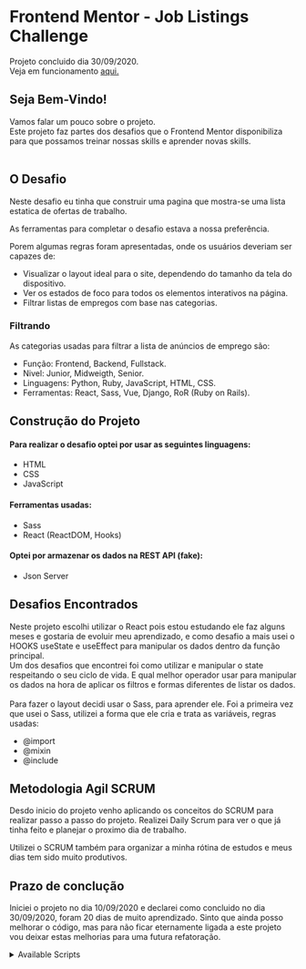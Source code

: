 # Frontend Mentor - Job Listings Challenge

Projeto concluido dia 30/09/2020. <br />
Veja em funcionamento <a href='https://static-job-listings-pi.vercel.app/' >aqui.</a>

## Seja Bem-Vindo!

Vamos falar um pouco sobre o projeto. <br />
Este projeto faz partes dos desafios que o Frontend Mentor disponibiliza para que possamos treinar nossas skills e aprender novas skills. <br />
<br />

## O Desafio

Neste desafio eu tinha que construir uma pagina que mostra-se uma lista estatica de ofertas de trabalho. <br />

As ferramentas para completar o desafio estava a nossa preferência. <br />

Porem algumas regras foram apresentadas, onde os usuários deveriam ser capazes de:<br />

- Visualizar o layout ideal para o site, dependendo do tamanho da tela do dispositivo.
- Ver os estados de foco para todos os elementos interativos na página.
- Filtrar listas de empregos com base nas categorias.

### Filtrando

As categorias usadas para filtrar a lista de anúncios de emprego são:

- Função: Frontend, Backend, Fullstack.
- Nivel: Junior, Midweigth, Senior.
- Linguagens: Python, Ruby, JavaScript, HTML, CSS.
- Ferramentas: React, Sass, Vue, Django, RoR (Ruby on Rails).

## Construção do Projeto

#### Para realizar o desafio optei por usar as seguintes linguagens: <br/>

- HTML
- CSS
- JavaScript

#### Ferramentas usadas: <br />

- Sass
- React (ReactDOM, Hooks)

#### Optei por armazenar os dados na REST API (fake): <br />

- Json Server <br />

## Desafios Encontrados

Neste projeto escolhi utilizar o React pois estou estudando ele faz alguns meses e gostaria de evoluir meu aprendizado, e como desafio a mais usei o HOOKS useState e useEffect para manipular os dados dentro da função principal. <br />
Um dos desafios que encontrei foi como utilizar e manipular o state respeitando o seu ciclo de vida. E qual melhor operador usar para manipular os dados na hora de aplicar os filtros e formas diferentes de listar os dados.<br />
<br />
Para fazer o layout decidi usar o Sass, para aprender ele. Foi a primeira vez que usei o Sass, utilizei a forma que ele cria e trata as variáveis, regras usadas: <br />

- @import
- @mixin
- @include

## Metodologia Agil SCRUM

Desdo inicio do projeto venho aplicando os conceitos do SCRUM para realizar passo a passo do projeto. Realizei Daily Scrum para ver o que já tinha feito e planejar o proximo dia de trabalho. <br />

Utilizei o SCRUM também para organizar a minha rótina de estudos e meus dias tem sido muito produtivos. <br />

## Prazo de conclução

Iniciei o projeto no dia 10/09/2020 e declarei como concluido no dia 30/09/2020, foram 20 dias de muito aprendizado. Sinto que ainda posso melhorar o código, mas para não ficar eternamente ligada a este projeto vou deixar estas melhorias para uma futura refatoração.

<details>
<summary>Available Scripts</summary>
This project was bootstrapped with [Create React App](https://github.com/facebook/create-react-app).

In the project directory, you can run:

### `npm start`

Runs the app in the development mode.<br />
Open [http://localhost:3000](http://localhost:3000) to view it in the browser.

The page will reload if you make edits.<br />
You will also see any lint errors in the console.

### `npm test`

Launches the test runner in the interactive watch mode.<br />
See the section about [running tests](https://facebook.github.io/create-react-app/docs/running-tests) for more information.

### `npm run build`

Builds the app for production to the `build` folder.<br />
It correctly bundles React in production mode and optimizes the build for the best performance.

The build is minified and the filenames include the hashes.<br />
Your app is ready to be deployed!

See the section about [deployment](https://facebook.github.io/create-react-app/docs/deployment) for more information.

### `npm run eject`

**Note: this is a one-way operation. Once you `eject`, you can’t go back!**

If you aren’t satisfied with the build tool and configuration choices, you can `eject` at any time. This command will remove the single build dependency from your project.

Instead, it will copy all the configuration files and the transitive dependencies (webpack, Babel, ESLint, etc) right into your project so you have full control over them. All of the commands except `eject` will still work, but they will point to the copied scripts so you can tweak them. At this point you’re on your own.

You don’t have to ever use `eject`. The curated feature set is suitable for small and middle deployments, and you shouldn’t feel obligated to use this feature. However we understand that this tool wouldn’t be useful if you couldn’t customize it when you are ready for it.

## Learn More

You can learn more in the [Create React App documentation](https://facebook.github.io/create-react-app/docs/getting-started).

To learn React, check out the [React documentation](https://reactjs.org/).

### Code Splitting

This section has moved here: https://facebook.github.io/create-react-app/docs/code-splitting

### Analyzing the Bundle Size

This section has moved here: https://facebook.github.io/create-react-app/docs/analyzing-the-bundle-size

### Making a Progressive Web App

This section has moved here: https://facebook.github.io/create-react-app/docs/making-a-progressive-web-app

### Advanced Configuration

This section has moved here: https://facebook.github.io/create-react-app/docs/advanced-configuration

### Deployment

This section has moved here: https://facebook.github.io/create-react-app/docs/deployment

### `npm run build` fails to minify

This section has moved here: https://facebook.github.io/create-react-app/docs/troubleshooting#npm-run-build-fails-to-minify
</details>
